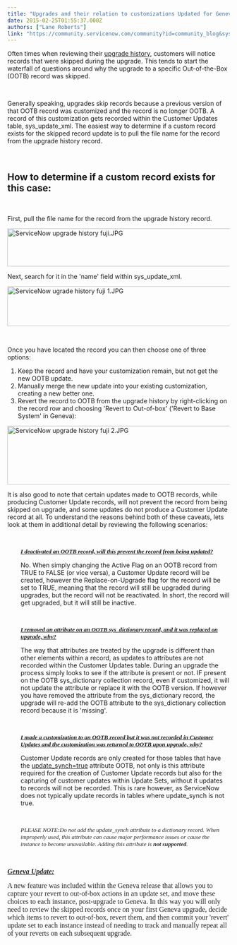 ```yaml
---
title: "Upgrades and their relation to customizations Updated for Geneva"
date: 2015-02-25T01:55:37.000Z
authors: ["Lane Roberts"]
link: "https://community.servicenow.com/community?id=community_blog&sys_id=1dace225dbd0dbc01dcaf3231f96194a"
---
```

<p><span style="font-size: 10pt;">Often</span> times when reviewing their <a href="community?id&#61;community_blog&amp;sys_id&#61;ca7d2269dbd0dbc01dcaf3231f9619a8" rel="nofollow">upgrade history</a>, customers will notice records that were skipped during the upgrade. This tends to start the waterfall of questions around why the upgrade to a specific Out-of-the-Box (OOTB) record was skipped.</p>
<p> </p>
<p>Generally speaking, upgrades skip records because a previous version of that OOTB record was customized and the record is no longer OOTB. A record of this customization gets recorded within the Customer Updates table, sys_update_xml. The easiest way to determine if a custom record exists for the skipped record update is to pull the file name for the record from the upgrade history record.</p>
<p> </p>
<h2>How to determine if a custom record exists for this case:</h2>
<p> </p>
<p>First, pull the file name for the record from the upgrade history record.</p>
<p><img class="image-0 jive-image" style="height: 86px; width: 620px; display: block; margin-left: auto; margin-right: auto;" src="5c3437fddb98df04e9737a9e0f9619b1.iix" alt="ServiceNow upgrade history fuji.JPG" /></p>
<p>Next, search for it in the &#39;name&#39; field within sys_update_xml.</p>
<p><img class="image-1 jive-image" style="height: 90px; width: 620px; display: block; margin-left: auto; margin-right: auto;" src="90dc91c6dbdc9f048c8ef4621f961942.iix" alt="ServiceNow ugrade history fuji 1.JPG" /></p>
<p> </p>
<p>Once you have located the record you can then choose one of three options:</p>
<ol><li>Keep the record and have your customization remain, but not get the new OOTB update.</li><li>Manually merge the new update into your existing customization, creating a new better one.</li><li>Revert the record to OOTB from the upgrade history by right-clicking on the record row and choosing &#39;Revert to Out-of-box&#39; (&#39;Revert to Base System&#39; in Geneva):</li></ol>
<p><img class="image-2 jive-image" style="height: 133px; width: 620px; display: block; margin-left: auto; margin-right: auto;" src="65eff04edbd497041dcaf3231f9619b1.iix" alt="ServiceNow upgrade history fuji 2.JPG" /></p>
<p>It is also good to note that certain updates made to OOTB records, while producing Customer Update records, will not prevent the record from being skipped on upgrade, and some updates do not produce a Customer Update record at all. To understand the reasons behind both of these caveats, lets look at them in additional detail by reviewing the following scenarios:</p>
<p> </p>
<p style="padding-left: 30px;"><span style="; font-size: 10.0pt; text-decoration: underline; font-family: Calibri;"><strong><em>I deactivated an OOTB record, will this prevent the record from being updated?</em></strong></span></p>
<p style="padding-left: 30px;">No. When simply changing the Active Flag on an OOTB record from TRUE to FALSE (or vice versa), a Customer Update record will be created, however the Replace-on-Upgrade flag for the record will be set to TRUE, meaning that the record will still be upgraded during upgrades, but the record will not be reactivated. In short, the record will get upgraded, but it will still be inactive.</p>
<p> </p>
<p style="padding-left: 30px;"><span style="; font-size: 10.0pt; text-decoration: underline; font-family: Calibri;"><strong><em>I removed an attribute on an OOTB sys_dictionary record, and it was replaced on upgrade, why?</em></strong></span></p>
<p style="padding-left: 30px;">The way that attributes are treated by the upgrade is different than other elements within a record, as updates to attributes are not recorded within the Customer Updates table. During an upgrade the process simply looks to see if the attribute is present or not. IF present on the OOTB sys_dictionary collection record, even if customized, it will not update the attribute or replace it with the OOTB version. If however you have removed the attribute from the sys_dictionary record, the upgrade will re-add the OOTB attribute to the sys_dictionary collection record because it is &#39;missing&#39;.</p>
<p> </p>
<p style="padding-left: 30px;"><span style="; font-size: 10.0pt; text-decoration: underline; font-family: Calibri;"><strong><em>I made a customization to an OOTB record but it was not recorded in Customer Updates and the customization was returned to OOTB upon upgrade, why?</em></strong></span></p>
<p style="padding-left: 30px;">Customer Update records are only created for those tables that have the <a title="ki.servicenow.com/index.php?title&#61;System_Update_Sets#The_update_synch_Attribute" href="http://wiki.servicenow.com/index.php?title&#61;System_Update_Sets#The_update_synch_Attribute" rel="nofollow">update_synch&#61;true</a> attribute OOTB, not only is this attribute required for the creation of Customer Update records but also for the capturing of customer updates within Update Sets, without it updates to records will not be recorded. This is rare however, as ServiceNow does not typically update records in tables where update_synch is not true.</p>
<p style="padding-left: 30px;"> </p>
<p style="padding-left: 30px;"><span style="font-size: 10.0pt; font-family: Calibri;"><em>PLEASE NOTE:</em><span style="color: #262626; font-size: 10pt;"><em>Do not add the update_synch attribute to a dictionary record. When improperly used, this attribute can cause major performance issues or cause the instance to become unavailable. Adding this attribute is <strong>not supported</strong>.</em></span></span></p>
<p style="padding-left: 30px;"> </p>
<p><span style="color: #262626; text-decoration: underline; font-size: 12pt; font-family: Calibri;"><em><strong>Geneva Update:</strong></em></span></p>
<p><span style="color: #262626; font-size: 12pt; font-family: Calibri;">A new feature was included within the Geneva release that allows you to capture your revert to out-of-box actions in an update set, and move these choices to each instance, post-upgrade to Geneva. In this way you will only need to review the skipped records once on your first Geneva upgrade, decide which items to revert to out-of-box, revert them, and then commit your &#39;revert&#39; update set to each instance instead of needing to track and manually repeat all of your reverts on each subsequent upgrade.</span></p>